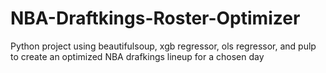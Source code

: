 # NBA-Draftkings-Roster-Optimizer
Python project using beautifulsoup, xgb regressor, ols regressor, and pulp to create an optimized NBA drafkings lineup for a chosen day
